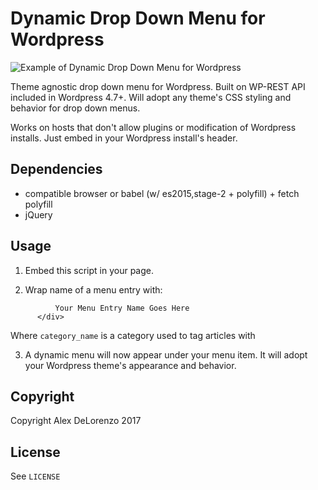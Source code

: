 # Dynamic Drop Down Menu for Wordpress
![Example of Dynamic Drop Down Menu for Wordpress](https://github.com/thismachinechills/wordpress_menu/raw/master/example.gif)


Theme agnostic drop down menu for Wordpress. Built on WP-REST API included in Wordpress 4.7+. Will adopt any theme's CSS styling and behavior for drop down menus.

Works on hosts that don't allow plugins or modification of Wordpress installs. Just embed in your Wordpress install's header.

## Dependencies 
   - compatible browser or babel (w/ es2015,stage-2 + polyfill) + fetch polyfill
   - jQuery
   
## Usage
  1) Embed this script in your page.

  2) Wrap name of a menu entry with:

```      <div class="dd_menu" id="category_name">
          Your Menu Entry Name Goes Here
      </div>
```

  Where `category_name` is a category used to tag articles with

  3) A dynamic menu will now appear under your menu item. 
     It will adopt your Wordpress theme's appearance and behavior.


## Copyright
 Copyright Alex DeLorenzo 2017
 
## License
See `LICENSE`
